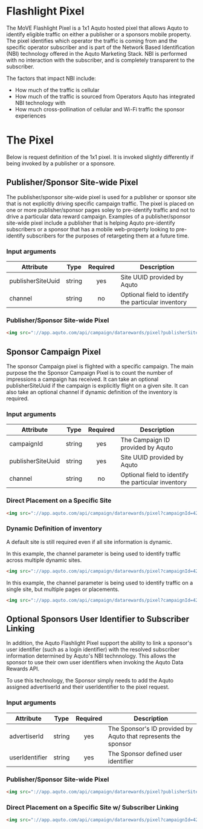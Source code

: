 Flashlight Pixel
===========

The MoVE Flashlight Pixel is a 1x1 Aquto hosted pixel that allows Aquto to identify eligible traffic on either a publisher or a sponsors mobile property. The pixel identifies which operator the traffic is coming from and the specific operator subscriber and is part of the Network Based Identification (NBI) technology offered in the Aquto Marketing Stack. NBI is performed with no interaction with the subscriber, and is completely transparent to the subscriber.


The factors that impact NBI include:
* How much of the traffic is cellular
* How much of the traffic is sourced from Operators Aquto has integrated NBI technology with
* How much cross-pollination of cellular and Wi-Fi traffic the sponsor experiences

# The Pixel
Below is request definition of the 1x1 pixel. It is invoked slightly differently if being invoked by a publisher or a sponsore. 

## Publisher/Sponsor Site-wide Pixel
The publisher/sponsor site-wide pixel is used for a publisher or sponsor site that is not explicitly driving specific campaign traffic. The pixel is placed on one or more publisher/sponsor pages soley to pre-identify traffic and not to drive a particular data reward campaign. Examples of a publisher/sponsor site-wide pixel include a publisher that is helping Aquto pre-identify subscribers or a sponsor that has a mobile web-property looking to pre-identify subscribers for the purposes of retargeting them at a future time.

### Input arguments
|Attribute|Type|Required|Description|
|---|:----:|:--------:|-----------|
|publisherSiteUuid|string|yes|Site UUID provided by Aquto|
|channel|string|no|Optional field to identify the particular inventory|

### Publisher/Sponsor Site-wide Pixel
```html
<img src="://app.aquto.com/api/campaign/datarewards/pixel?publisherSiteUuid=57a0b099-766c-42c3-9315-9f71a8ed7eb7&channel=homepage" height="1" width="1" border="0">
```


## Sponsor Campaign Pixel
The sponsor Campaign pixel is flighted with a specific campaign. The main purpose the the Sponsor Campaign Pixel is to count the number of impressions a campaign has received. It can take an optional publisherSiteUuid if the campaign is explicitly flight on a given site. It can also take an optional channel if dynamic definition of the inventory is required. 

### Input arguments
|Attribute|Type|Required|Description|
|---|:----:|:--------:|-----------|
|campaignId|string|yes|The Campaign ID provided by Aquto|
|publisherSiteUuid|string|yes|Site UUID provided by Aquto|
|channel|string|no|Optional field to identify the particular inventory|

### Direct Placement on a Specific Site
```html
<img src="://app.aquto.com/api/campaign/datarewards/pixel?campaignId=423442&publisherSiteUuid=57a0b099-766c-42c3-9315-9f71a8ed7eb7" height="1" width="1" border="0">
```

### Dynamic Definition of inventory
A default site is still required even if all site information is dynamic.

In this example, the channel parameter is being used to identify traffic across multiple dynamic sites. 
```html
<img src="://app.aquto.com/api/campaign/datarewards/pixel?campaignId=423442&publisherSiteUuid=57a0b099-766c-42c3-9315-9f71a8ed7eb7&channel=MySite1" height="1" width="1" border="0">
```

In this example, the channel parameter is being used to identify traffic on a single site, but multiple pages or placements. 
```html
<img src="://app.aquto.com/api/campaign/datarewards/pixel?campaignId=423442&publisherSiteUuid=57a0b099-766c-42c3-9315-9f71a8ed7eb7&channel=HomepageTop" height="1" width="1" border="0">
```

## Optional Sponsors User Identifier to Subscriber Linking
In addition, the Aquto Flashlight Pixel support the ability to link a sponsor's user identifier (such as a login identifier) with the resolved subscriber information determined by Aquto's NBI technnology. This allows the sponsor to use their own user identifiers when invoking the Aquto Data Rewards API.

To use this technology, the Sponsor simply needs to add the Aquto assigned advertiserId and their userIdentifier to the pixel request. 

### Input arguments
|Attribute|Type|Required|Description|
|---|:----:|:--------:|-----------|
|advertiserId|string|yes|The Sponsor's ID provided by Aquto that represents the sponsor|
|userIdentifier|string|yes|The Sponsor defined user identifier|

### Publisher/Sponsor Site-wide Pixel
```html
<img src="://app.aquto.com/api/campaign/datarewards/pixel?publisherSiteUuid=57a0b099-766c-42c3-9315-9f71a8ed7eb7&advertiserId=103214&userIdentifier=32052053" height="1" width="1" border="0">
```

### Direct Placement on a Specific Site w/ Subscriber Linking
```html
<img src="://app.aquto.com/api/campaign/datarewards/pixel?campaignId=423442&publisherSiteUuid=57a0b099-766c-42c3-9315-9f71a8ed7eb7&advertiserId=103214&userIdentifier=32052053" height="1" width="1" border="0">
```



